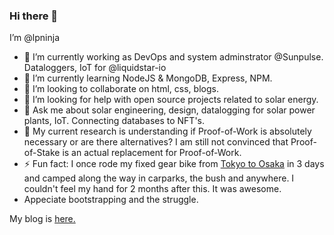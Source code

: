 ### Hi there 👋
I’m @lpninja

- 🔭 I’m currently working as DevOps and system adminstrator @Sunpulse. Dataloggers, IoT for @liquidstar-io
- 🌱 I’m currently learning NodeJS & MongoDB, Express, NPM. 
- 👯 I’m looking to collaborate on html, css, blogs.
- 🤔 I’m looking for help with open source projects related to solar energy.
- 💬 Ask me about solar engineering, design, datalogging for solar power plants, IoT. Connecting databases to NFT's.
- 🔬 My current research is understanding if Proof-of-Work is absolutely necessary or are there alternatives? I am still not convinced that Proof-of-Stake is an actual replacement for Proof-of-Work.
- ⚡ Fun fact: I once rode my fixed gear bike from [Tokyo to Osaka](https://vimeo.com/user7005442) in 3 days and camped along the way in carparks, the bush and anywhere. I couldn't feel my hand for 2 months after this. It was awesome.
- Appeciate bootstrapping and the struggle.

My blog is [here.](https://lpninja.github.io/)

